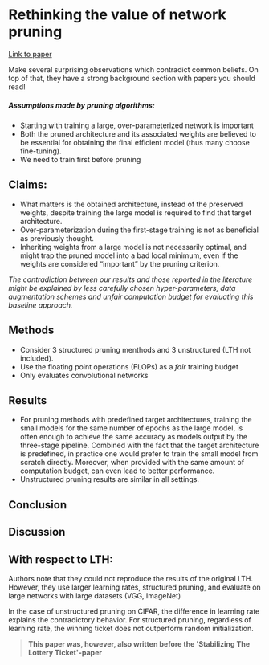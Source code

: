 # Rethinking the value of network pruning
[Link to paper](https://arxiv.org/pdf/1810.05270.pdf)

Make several surprising observations which contradict common beliefs.
On top of that, they have a strong background section with papers you should read!

##### Assumptions made by pruning algorithms:

- Starting with training a large, over-parameterized network is important
- Both the pruned architecture and its associated weights are believed to be essential for obtaining the final efficient model (thus many choose fine-tuning).
- We need to train first before pruning

## Claims:

- What matters is the obtained architecture, instead of the preserved weights, despite training the large model is required to find that target architecture. 
- Over-parameterization during the first-stage training is not as beneficial as previously thought.
- Inheriting weights from a large model is not necessarily optimal, and might trap the pruned model into a bad local minimum, even if the weights are considered “important” by the pruning criterion.

*The contradiction between our results and those reported in the literature might be explained by less carefully chosen hyper-parameters, data augmentation schemes and unfair computation budget for evaluating this baseline approach.*

## Methods

- Consider 3 structured pruning menthods and 3 unstructured (LTH not included).
- Use the floating point operations (FLOPs) as a *fair* training budget
- Only evaluates convolutional networks

## Results

- For pruning methods with predefined target architectures, training the small models for the same number of epochs as the large model, is often enough to achieve the same accuracy as models output by the three-stage pipeline. Combined with the fact that the target architecture is predefined, in practice one would prefer to train the small model from scratch directly. Moreover, when provided with the same amount of computation budget, can even lead to better performance.
- Unstructured pruning results are similar in all settings.

## Conclusion

## Discussion



## With respect to LTH: 

Authors note that they could not reproduce the results of the original LTH. However, they use larger learning rates, structured pruning, and evaluate on large networks with large datasets (VGG, ImageNet)

In the case of unstructured pruning on CIFAR, the difference in learning rate explains the contradictory behavior. For structured pruning, regardless of learning rate, the winning ticket does not outperform random initialization.

> **This paper was, however, also written before the 'Stabilizing The Lottery Ticket'-paper**

